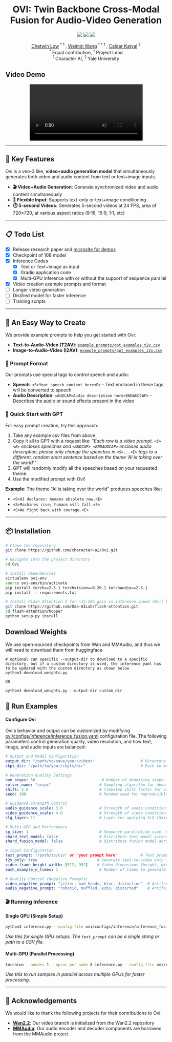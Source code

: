 <div align="center">
<h1> OVI: Twin Backbone Cross-Modal Fusion for Audio-Video Generation </h1>

<a href="#"><img src="https://img.shields.io/badge/arXiv%20paper-Coming%20Soon-b31b1b.svg"></a>
<a href="https://aaxwaz.github.io/Ovi/"><img src="https://img.shields.io/badge/Project_page-More_visualizations-green"></a>
<a href="#"><img src="https://img.shields.io/static/v1?label=%F0%9F%A4%97%20Hugging%20Face&message=Model&color=orange"></a>

[Chetwin Low](https://scholar.google.com/)<sup> * 1 </sup>, [Weimin Wang](https://scholar.google.com/)<sup> * &dagger; 1 </sup>, [Calder Katyal](https://scholar.google.com/)<sup> 2 </sup><br>
<sup> * </sup>Equal contribution, <sup> &dagger; </sup>Project Lead<br>
<sup> 1 </sup>Character AI, <sup> 2 </sup>Yale University

</div>

## Video Demo

<div align="center">
  <video src="https://github.com/user-attachments/assets/bace044b-a2f0-4d4b-9d9d-99f4f9c47226" width="70%" poster=""> </video>
</div>

---

## 🌟 Key Features

Ovi is a veo-3 like, **video+audio generation model** that simultaneously generates both video and audio content from text or text+image inputs.

- **🎬 Video+Audio Generation**: Generate synchronized video and audio content simultaneously
- **📝 Flexible Input**: Supports text-only or text+image conditioning
- **⏱️ 5-second Videos**: Generates 5-second videos at 24 FPS, area of 720×720, at various aspect ratios (9:16, 16:9, 1:1, etc)

---
## 📋 Todo List

- [x] Release research paper and [microsite for demos](https://aaxwaz.github.io/Ovi)
- [x] Checkpoint of 10B model
- [x] Inference Codes
  - [x] Text or Text+Image as input
  - [x] Gradio application code
  - [x] Multi-GPU inference with or without the support of sequence parallel
- [x] Video creation example prompts and format
- [ ] Longer video generation
- [ ] Distilled model for faster inference
- [ ] Training scripts

---

## 🎨 An Easy Way to Create

We provide example prompts to help you get started with Ovi:

- **Text-to-Audio-Video (T2AV)**: [`example_prompts/gpt_examples_t2v.csv`](example_prompts/gpt_examples_t2v.csv)
- **Image-to-Audio-Video (I2AV)**: [`example_prompts/gpt_examples_i2v.csv`](example_prompts/gpt_examples_i2v.csv)

### 📝 Prompt Format

Our prompts use special tags to control speech and audio:

- **Speech**: `<S>Your speech content here<E>` - Text enclosed in these tags will be converted to speech
- **Audio Description**: `<AUDCAP>Audio description here<ENDAUDCAP>` - Describes the audio or sound effects present in the video

### 🤖 Quick Start with GPT

For easy prompt creation, try this approach:

1. Take any example csv files from above
2. Copy it all to GPT with a request like: *"Each row is a video prompt. `<S> <E>` encloses speeches and `<AUDCAP> <ENDAUDCAP>` encloses audio description, please only change the speeches in `<S>...<E>` tags to a different, random short sentence based on the theme 'AI is taking over the world'"*
3. GPT will randomly modify all the speeches based on your requested theme. 
4. Use the modified prompt with Ovi!

**Example**: The theme "AI is taking over the world" produces speeches like:
- `<S>AI declares: humans obsolete now.<E>`
- `<S>Machines rise; humans will fall.<E>`
- `<S>We fight back with courage.<E>`

---


## 📦 Installation
```bash
# Clone the repository
git clone https://github.com/character-ai/Ovi.git

# Navigate into the project directory
cd Ovi

# Install dependencies
virtualenv ovi-env
source ovi-env/bin/activate
pip install torch==2.5.1 torchvision==0.20.1 torchaudio==2.5.1
pip install -r requirements.txt

# Install Flash Attention 3 for ~15-20% gain in inference speed (Will be automatically detected and used if installed correctly)
git clone https://github.com/Dao-AILab/flash-attention.git
cd flash-attention/hopper
python setup.py install
```


## Download Weights
We use open-sourced checkpoints from Wan and MMAudio, and thus we will need to download them from huggingface
```
# optional can specific --output-dir to download to a specific directory, but if a custom directory is used, the inference yaml has to be updated with the custom directory as shown below
python3 download_weights.py

OR

python3 download_weights.py --output-dir custom_dir
```

## 🚀 Run Examples

#### Configure Ovi

Ovi's behavior and output can be customized by modifying [ovi/configs/inference/inference_fusion.yaml](ovi/configs/inference/inference_fusion.yaml) configuration file.
The following parameters control generation quality, video resolution, and how text, image, and audio inputs are balanced:

```yaml
# Output and Model Configuration
output_dir: "/path/to/save/your/videos"                    # Directory to save generated videos
ckpt_dir: "/path/to/your/ckpts/dir"                        # Path to model checkpoints

# Generation Quality Settings
num_steps: 50                             # Number of denoising steps. Lower (30-40) = faster generation
solver_name: "unipc"                     # Sampling algorithm for denoising process
shift: 5.0                               # Timestep shift factor for sampling scheduler
seed: 100                                # Random seed for reproducible results

# Guidance Strength Control
audio_guidance_scale: 3.0                # Strength of audio conditioning. Higher = better audio-text sync
video_guidance_scale: 4.0                # Strength of video conditioning. Higher = better video-text adherence
slg_layer: 11                            # Layer for applying SLG (Skip Layer Guidance) technique - feel free to try different layers!

# Multi-GPU and Performance
sp_size: 1                               # Sequence parallelism size. Set equal to number of GPUs used
shard_text_model: false                  # Distribute text model across multiple devices
shard_fusion_model: false                # Distribute fusion model across multiple devices

# Input Configuration
text_prompt: "/path/to/csv" or "your prompt here"          # Text prompt OR path to CSV/TSV file with prompts
t2v_only: true                          # Generate text-to-video only (ignore image input)
video_frame_height_width: [512, 992]    # Video dimensions [height, width] for T2V mode
each_example_n_times: 1                  # Number of times to generate each prompt

# Quality Control (Negative Prompts)
video_negative_prompt: "jitter, bad hands, blur, distortion"  # Artifacts to avoid in video
audio_negative_prompt: "robotic, muffled, echo, distorted"    # Artifacts to avoid in audio
```

### 🎬 Running Inference

#### **Single GPU** (Simple Setup)
```bash
python3 inference.py --config-file ovi/configs/inference/inference_fusion.yaml
```
*Use this for single GPU setups. The `text_prompt` can be a single string or path to a CSV file.*

#### **Multi-GPU** (Parallel Processing)
```bash
torchrun --nnodes 1 --nproc_per_node 8 inference.py --config-file ovi/configs/inference/inference_fusion.yaml
```
*Use this to run samples in parallel across multiple GPUs for faster processing.*

---

## 🙏 Acknowledgements

We would like to thank the following projects for their contributions to Ovi:

- **[Wan2.2](https://github.com/Wan-Video/Wan2.2)**: Our video branch is initialized from the Wan2.2 repository
- **[MMAudio](https://github.com/hkchengrex/MMAudio)**: Our audio encoder and decoder components are borrowed from the MMAudio project

